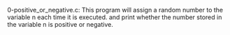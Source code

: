 0-positive_or_negative.c: This program will assign a random number to the variable n each time it is executed. and print whether the number stored in the variable n is positive or negative.


